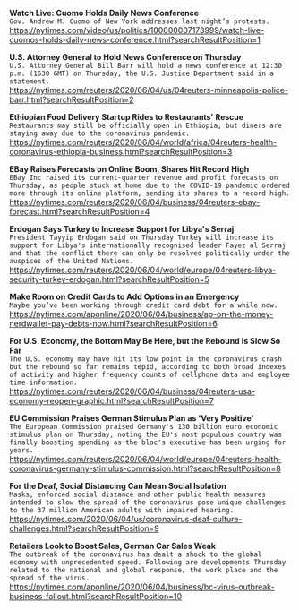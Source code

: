**Watch Live: Cuomo Holds Daily News Conference**\
`Gov. Andrew M. Cuomo of New York addresses last night’s protests.`\
https://nytimes.com/video/us/politics/100000007173999/watch-live-cuomos-holds-daily-news-conference.html?searchResultPosition=1

**U.S. Attorney General to Hold News Conference on Thursday**\
`U.S. Attorney General Bill Barr will hold a news conference at 12:30 p.m. (1630 GMT) on Thursday, the U.S. Justice Department said in a statement. `\
https://nytimes.com/reuters/2020/06/04/us/04reuters-minneapolis-police-barr.html?searchResultPosition=2

**Ethiopian Food Delivery Startup Rides to Restaurants' Rescue**\
`Restaurants may still be officially open in Ethiopia, but diners are staying away due to the coronavirus pandemic.`\
https://nytimes.com/reuters/2020/06/04/world/africa/04reuters-health-coronavirus-ethiopia-business.html?searchResultPosition=3

**EBay Raises Forecasts on Online Boom, Shares Hit Record High**\
`EBay Inc raised its current-quarter revenue and profit forecasts on Thursday, as people stuck at home due to the COVID-19 pandemic ordered more through its online platform, sending its shares to a record high.`\
https://nytimes.com/reuters/2020/06/04/business/04reuters-ebay-forecast.html?searchResultPosition=4

**Erdogan Says Turkey to Increase Support for Libya's Serraj**\
`President Tayyip Erdogan said on Thursday Turkey will increase its support for Libya's internationally recognised leader Fayez al Serraj and that the conflict there can only be resolved politically under the auspices of the United Nations.`\
https://nytimes.com/reuters/2020/06/04/world/europe/04reuters-libya-security-turkey-erdogan.html?searchResultPosition=5

**Make Room on Credit Cards to Add Options in an Emergency**\
`Maybe you’ve been working through credit card debt for a while now.`\
https://nytimes.com/aponline/2020/06/04/business/ap-on-the-money-nerdwallet-pay-debts-now.html?searchResultPosition=6

**For U.S. Economy, the Bottom May Be Here, but the Rebound Is Slow So Far**\
`The U.S. economy may have hit its low point in the coronavirus crash but the rebound so far remains tepid, according to both broad indexes of activity and higher frequency counts of cellphone data and employee time information.`\
https://nytimes.com/reuters/2020/06/04/business/04reuters-usa-economy-reopen-graphic.html?searchResultPosition=7

**EU Commission Praises German Stimulus Plan as 'Very Positive'**\
`The European Commission praised Germany's 130 billion euro economic stimulus plan on Thursday, noting the EU's most populous country was finally boosting spending as the bloc's executive has been urging for years.`\
https://nytimes.com/reuters/2020/06/04/world/europe/04reuters-health-coronavirus-germany-stimulus-commission.html?searchResultPosition=8

**For the Deaf, Social Distancing Can Mean Social Isolation**\
`Masks, enforced social distance and other public health measures intended to slow the spread of the coronavirus pose unique challenges to the 37 million American adults with impaired hearing.`\
https://nytimes.com/2020/06/04/us/coronavirus-deaf-culture-challenges.html?searchResultPosition=9

**Retailers Look to Boost Sales, German Car Sales Weak**\
`The outbreak of the coronavirus has dealt a shock to the global economy with unprecedented speed. Following are developments Thursday related to the national and global response, the work place and the spread of the virus.`\
https://nytimes.com/aponline/2020/06/04/business/bc-virus-outbreak-business-fallout.html?searchResultPosition=10

